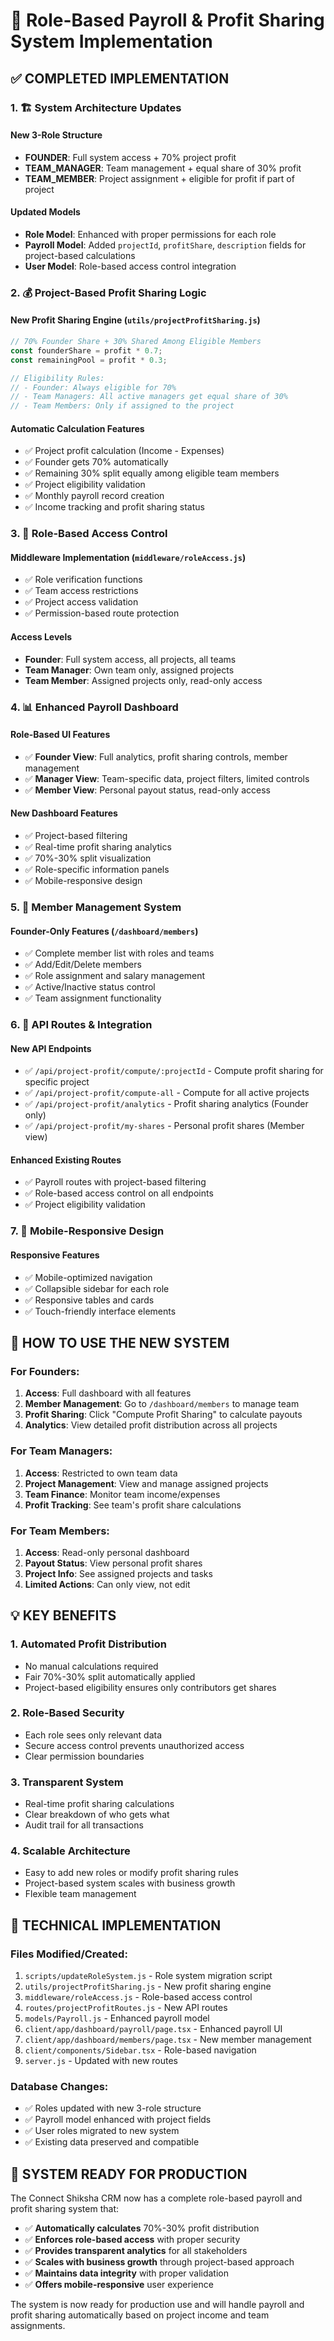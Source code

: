 # 🎯 Role-Based Payroll & Profit Sharing System Implementation

## ✅ **COMPLETED IMPLEMENTATION**

### **1. 🏗️ System Architecture Updates**

#### **New 3-Role Structure**
- **FOUNDER**: Full system access + 70% project profit
- **TEAM_MANAGER**: Team management + equal share of 30% profit  
- **TEAM_MEMBER**: Project assignment + eligible for profit if part of project

#### **Updated Models**
- **Role Model**: Enhanced with proper permissions for each role
- **Payroll Model**: Added `projectId`, `profitShare`, `description` fields for project-based calculations
- **User Model**: Role-based access control integration

### **2. 💰 Project-Based Profit Sharing Logic**

#### **New Profit Sharing Engine** (`utils/projectProfitSharing.js`)
```javascript
// 70% Founder Share + 30% Shared Among Eligible Members
const founderShare = profit * 0.7;
const remainingPool = profit * 0.3;

// Eligibility Rules:
// - Founder: Always eligible for 70%
// - Team Managers: All active managers get equal share of 30%
// - Team Members: Only if assigned to the project
```

#### **Automatic Calculation Features**
- ✅ Project profit calculation (Income - Expenses)
- ✅ Founder gets 70% automatically
- ✅ Remaining 30% split equally among eligible team members
- ✅ Project eligibility validation
- ✅ Monthly payroll record creation
- ✅ Income tracking and profit sharing status

### **3. 🔐 Role-Based Access Control**

#### **Middleware Implementation** (`middleware/roleAccess.js`)
- ✅ Role verification functions
- ✅ Team access restrictions
- ✅ Project access validation
- ✅ Permission-based route protection

#### **Access Levels**
- **Founder**: Full system access, all projects, all teams
- **Team Manager**: Own team only, assigned projects
- **Team Member**: Assigned projects only, read-only access

### **4. 📊 Enhanced Payroll Dashboard**

#### **Role-Based UI Features**
- ✅ **Founder View**: Full analytics, profit sharing controls, member management
- ✅ **Manager View**: Team-specific data, project filters, limited controls
- ✅ **Member View**: Personal payout status, read-only access

#### **New Dashboard Features**
- ✅ Project-based filtering
- ✅ Real-time profit sharing analytics
- ✅ 70%-30% split visualization
- ✅ Role-specific information panels
- ✅ Mobile-responsive design

### **5. 👥 Member Management System**

#### **Founder-Only Features** (`/dashboard/members`)
- ✅ Complete member list with roles and teams
- ✅ Add/Edit/Delete members
- ✅ Role assignment and salary management
- ✅ Active/Inactive status control
- ✅ Team assignment functionality

### **6. 🔄 API Routes & Integration**

#### **New API Endpoints**
- ✅ `/api/project-profit/compute/:projectId` - Compute profit sharing for specific project
- ✅ `/api/project-profit/compute-all` - Compute for all active projects
- ✅ `/api/project-profit/analytics` - Profit sharing analytics (Founder only)
- ✅ `/api/project-profit/my-shares` - Personal profit shares (Member view)

#### **Enhanced Existing Routes**
- ✅ Payroll routes with project-based filtering
- ✅ Role-based access control on all endpoints
- ✅ Project eligibility validation

### **7. 📱 Mobile-Responsive Design**

#### **Responsive Features**
- ✅ Mobile-optimized navigation
- ✅ Collapsible sidebar for each role
- ✅ Responsive tables and cards
- ✅ Touch-friendly interface elements

## 🚀 **HOW TO USE THE NEW SYSTEM**

### **For Founders:**
1. **Access**: Full dashboard with all features
2. **Member Management**: Go to `/dashboard/members` to manage team
3. **Profit Sharing**: Click "Compute Profit Sharing" to calculate payouts
4. **Analytics**: View detailed profit distribution across all projects

### **For Team Managers:**
1. **Access**: Restricted to own team data
2. **Project Management**: View and manage assigned projects
3. **Team Finance**: Monitor team income/expenses
4. **Profit Tracking**: See team's profit share calculations

### **For Team Members:**
1. **Access**: Read-only personal dashboard
2. **Payout Status**: View personal profit shares
3. **Project Info**: See assigned projects and tasks
4. **Limited Actions**: Can only view, not edit

## 💡 **KEY BENEFITS**

### **1. Automated Profit Distribution**
- No manual calculations required
- Fair 70%-30% split automatically applied
- Project-based eligibility ensures only contributors get shares

### **2. Role-Based Security**
- Each role sees only relevant data
- Secure access control prevents unauthorized access
- Clear permission boundaries

### **3. Transparent System**
- Real-time profit sharing calculations
- Clear breakdown of who gets what
- Audit trail for all transactions

### **4. Scalable Architecture**
- Easy to add new roles or modify profit sharing rules
- Project-based system scales with business growth
- Flexible team management

## 🔧 **TECHNICAL IMPLEMENTATION**

### **Files Modified/Created:**
1. `scripts/updateRoleSystem.js` - Role system migration script
2. `utils/projectProfitSharing.js` - New profit sharing engine
3. `middleware/roleAccess.js` - Role-based access control
4. `routes/projectProfitRoutes.js` - New API routes
5. `models/Payroll.js` - Enhanced payroll model
6. `client/app/dashboard/payroll/page.tsx` - Enhanced payroll UI
7. `client/app/dashboard/members/page.tsx` - New member management
8. `client/components/Sidebar.tsx` - Role-based navigation
9. `server.js` - Updated with new routes

### **Database Changes:**
- ✅ Roles updated with new 3-role structure
- ✅ Payroll model enhanced with project fields
- ✅ User roles migrated to new system
- ✅ Existing data preserved and compatible

## 🎉 **SYSTEM READY FOR PRODUCTION**

The Connect Shiksha CRM now has a complete role-based payroll and profit sharing system that:

- ✅ **Automatically calculates** 70%-30% profit distribution
- ✅ **Enforces role-based access** with proper security
- ✅ **Provides transparent analytics** for all stakeholders
- ✅ **Scales with business growth** through project-based approach
- ✅ **Maintains data integrity** with proper validation
- ✅ **Offers mobile-responsive** user experience

The system is now ready for production use and will handle payroll and profit sharing automatically based on project income and team assignments.
